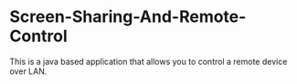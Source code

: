 # Screen-Sharing-And-Remote-Control
This is a java based application that allows you to control a remote device over LAN.
